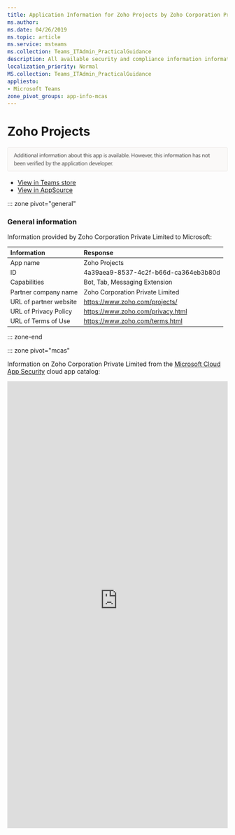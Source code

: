```yaml
---
title: Application Information for Zoho Projects by Zoho Corporation Private Limited
ms.author: 
ms.date: 04/26/2019
ms.topic: article
ms.service: msteams
ms.collection: Teams_ITAdmin_PracticalGuidance
description: All available security and compliance information information for Zoho Projects, its data handling policies, its Microsoft Cloud App Security app catalog information, and security/compliance information in the CSA STAR registry.
localization_priority: Normal
MS.collection: Teams_ITAdmin_PracticalGuidance
appliesto:
- Microsoft Teams
zone_pivot_groups: app-info-mcas
---
```

# Zoho Projects


<img alt="Non-attested image" src="./images/unattested.png" width="650"/>

* <a href="https://teams.microsoft.com/l/app/4a39aea9-8537-4c2f-b66d-ca364eb3b80d" target="_blank">View in Teams store</a>
* <a href="https://appsource.microsoft.com/en-us/product/office/WA104381668" target="_blank">View in AppSource</a>

::: zone pivot="general"

### General information

Information provided by Zoho Corporation Private Limited to Microsoft:

| **Information** | **Response** |
|:----------------|:-------------|
| App name | Zoho Projects |
| ID | 4a39aea9-8537-4c2f-b66d-ca364eb3b80d |
| Capabilities | Bot, Tab, Messaging Extension |
| Partner company name | Zoho Corporation Private Limited |
| URL of partner website | <https://www.zoho.com/projects/> |
| URL of Privacy Policy | <https://www.zoho.com/privacy.html> |
| URL of Terms of Use | <https://www.zoho.com/terms.html> |

::: zone-end


::: zone pivot="mcas"

Information on Zoho Corporation Private Limited from the [Microsoft Cloud App Security](https://www.microsoft.com/en-us/enterprise-mobility-security/cloud-app-security) cloud app catalog:

<iframe height='1020' title='Microsoft Cloud App Security Information' src='https://3ca685143b5b46b4b0e5266dadf2e97c.codepen.website/#/dashboard/22961' frameborder='no'  style='width: 100%;'>

<a href="https://3ca685143b5b46b4b0e5266dadf2e97c.codepen.website/#/dashboard/22961" target="_blank">View in a new tab</a>

::: zone-end


